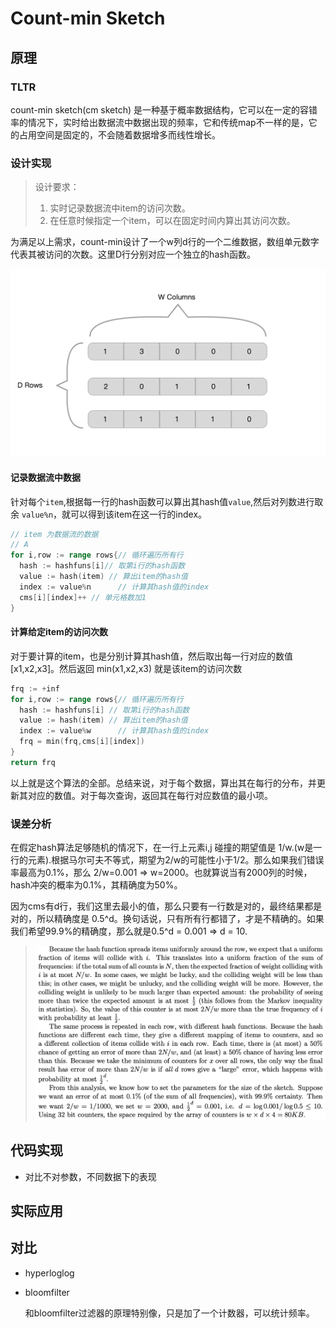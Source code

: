 # Count-min Sketch



## 原理

### TLTR

count-min sketch(cm sketch) 是一种基于概率数据结构，它可以在一定的容错率的情况下，实时给出数据流中数据出现的频率，它和传统map不一样的是，它的占用空间是固定的，不会随着数据增多而线性增长。

### 设计实现

> 设计要求：
>
> 1. 实时记录数据流中item的访问次数。
> 2. 在任意时候指定一个item，可以在固定时间内算出其访问次数。

为满足以上需求，count-min设计了一个w列d行的一个二维数据，数组单元数字代表其被访问的次数。这里D行分别对应一个独立的hash函数。

![image-20210611202539514](pic/image-20210611202539514.png)

#### 记录数据流中数据

针对每个`item`,根据每一行的hash函数可以算出其hash值`value`,然后对列数进行取余 `value%n`，就可以得到该item在这一行的index。

```go
// item 为数据流的数据
// A
for i,row := range rows{// 循环遍历所有行
  hash := hashfuns[i]// 取第i行的hash函数
  value := hash(item) // 算出item的hash值
  index := value%n 		// 计算其hash值的index
  cms[i][index]++ // 单元格数加1
}
```

#### 计算给定item的访问次数

对于要计算的item，也是分别计算其hash值，然后取出每一行对应的数值[x1,x2,x3]。然后返回 min(x1,x2,x3) 就是该item的访问次数

```go
frq := +inf
for i,row := range rows{// 循环遍历所有行
  hash := hashfuns[i] // 取第i行的hash函数
  value := hash(item) // 算出item的hash值
  index := value%w 		// 计算其hash值的index
  frq = min(frq,cms[i][index])
}
return frq
```



以上就是这个算法的全部。总结来说，对于每个数据，算出其在每行的分布，并更新其对应的数值。对于每次查询，返回其在每行对应数值的最小项。



### 误差分析

在假定hash算法足够随机的情况下，在一行上元素i,j 碰撞的期望值是 1/w.(w是一行的元素).根据马尔可夫不等式，期望为2/w的可能性小于1/2。那么如果我们错误率最高为0.1%，那么 2/w=0.001  => w=2000。也就算说当有2000列的时候，hash冲突的概率为0.1%，其精确度为50%。

因为cms有d行，我们这里去最小的值，那么只要有一行数是对的，最终结果都是对的，所以精确度是 0.5^d。换句话说，只有所有行都错了，才是不精确的。如果我们希望99.9%的精确度，那么就是0.5^d = 0.001 => d = 10.

> ![image-20210615231327718](pic/image-20210615231327718.png)





### 



## 代码实现

- 对比不对参数，不同数据下的表现



## 实际应用



## 对比

- hyperloglog

- bloomfilter

  和bloomfilter过滤器的原理特别像，只是加了一个计数器，可以统计频率。

